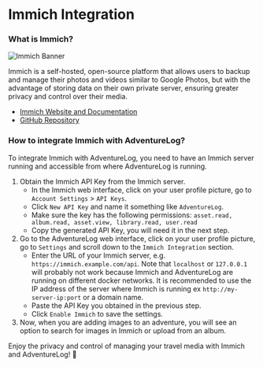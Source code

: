 # Immich Integration

### What is Immich?

<!-- immich banner -->

![Immich Banner](https://repository-images.githubusercontent.com/455229168/ebba3238-9ef5-4891-ad58-a3b0223b12bd)

Immich is a self-hosted, open-source platform that allows users to backup and manage their photos and videos similar to Google Photos, but with the advantage of storing data on their own private server, ensuring greater privacy and control over their media.

- [Immich Website and Documentation](https://immich.app/)
- [GitHub Repository](https://github.com/immich-app/immich)

### How to integrate Immich with AdventureLog?

To integrate Immich with AdventureLog, you need to have an Immich server running and accessible from where AdventureLog is running.

1. Obtain the Immich API Key from the Immich server.
   - In the Immich web interface, click on your user profile picture, go to `Account Settings` > `API Keys`.
   - Click `New API Key` and name it something like `AdventureLog`.
   - Make sure the key has the following permissions: `asset.read, album.read, asset.view, library.read, user.read`
   - Copy the generated API Key, you will need it in the next step.
2. Go to the AdventureLog web interface, click on your user profile picture, go to `Settings` and scroll down to the `Immich Integration` section.
   - Enter the URL of your Immich server, e.g. `https://immich.example.com/api`. Note that `localhost` or `127.0.0.1` will probably not work because Immich and AdventureLog are running on different docker networks. It is recommended to use the IP address of the server where Immich is running ex `http://my-server-ip:port` or a domain name.
   - Paste the API Key you obtained in the previous step.
   - Click `Enable Immich` to save the settings.
3. Now, when you are adding images to an adventure, you will see an option to search for images in Immich or upload from an album.

Enjoy the privacy and control of managing your travel media with Immich and AdventureLog! 🎉
